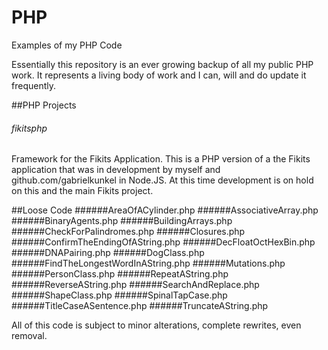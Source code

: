 # PHP
Examples of my PHP Code

Essentially this repository is an ever growing backup of all my public PHP work. It represents a living body of work and I can, will and do update it frequently.

##PHP Projects

###### fikitsphp
Framework for the Fikits Application. This is a PHP version of a the Fikits application that was in development by myself and github.com/gabrielkunkel in Node.JS. At this time development is on hold on this and the main Fikits project.


##Loose Code
######AreaOfACylinder.php
######AssociativeArray.php
######BinaryAgents.php
######BuildingArrays.php
######CheckForPalindromes.php
######Closures.php
######ConfirmTheEndingOfAString.php
######DecFloatOctHexBin.php
######DNAPairing.php
######DogClass.php
######FindTheLongestWordInAString.php
######Mutations.php
######PersonClass.php
######RepeatAString.php
######ReverseAString.php
######SearchAndReplace.php
######ShapeClass.php
######SpinalTapCase.php
######TitleCaseASentence.php
######TruncateAString.php


All of this code is subject to minor alterations, complete rewrites, even removal.
